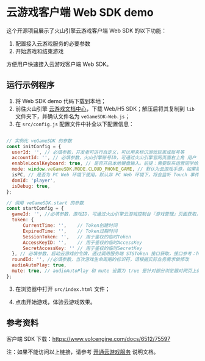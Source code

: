 ﻿# 云游戏客户端 Web SDK demo

这个开源项目展示了火山引擎云游戏客户端 Web SDK 的以下功能：

1. 配置接入云游戏服务的必要参数
2. 开始游戏和结束游戏

方便用户快速接入云游戏客户端 Web SDK。

## 运行示例程序

1. 将 Web SDK demo 代码下载到本地；
2. 前往火山引擎 [云游戏文档中心]( https://www.volcengine.com/docs/6512/75594)，下载 Web/H5 SDK；解压后将其复制到 `lib` 文件夹下，并确认文件名为 `veGameSDK-Web.js`；
3. 在 `src/config.js` 配置文件中补全以下配置信息：

```js

// 实例化 veGameSDK 的参数
const initConfig = {
  userId: '', // 必填参数，开发者可进行自定义，可以用来标识游戏玩家或账号等
  accountId: '', // 必填参数，火山引擎账号ID，可通过火山引擎官网页面右上角 用户 > 账号管理 > 主账号信息 获取
  enableLocalKeyboard: true, // 是否开启本地键盘输入。前提：需要联系运营同学给游戏所在业务开启「拉起本地输入法配置」
  mode: window.veGameSDK.MODE.CLOUD_PHONE_GAME, // 默认为云游戏手游，如果需要控制云游戏端游，请传 MODE.CLOUD_PC 
  isPC, // 是否为 PC Web 环境下使用。默认非 PC Web 环境下，将会监听 Touch 事件，而 PC Web 环境下将监听鼠标以及键盘事件
  domId: 'player',
  isDebug: true,
};

// 调用 veGameSDK.start 的参数
const startConfig = {
  gameId: '', //必填参数，游戏ID，可通过火山引擎云游戏控制台『游戏管理』页面获取，例如：1428112352161312345
  token: {
      CurrentTime: '',    // Token创建时间
      ExpiredTime: '',    // Token过期时间
      SessionToken: '',   // 用于鉴权的临时Token
      AccessKeyID: '',    // 用于鉴权的临时AccessKey
      SecretAccessKey: '' // 用于鉴权的临时SecretKey
  }, // 必填参数，启动云游戏的令牌，通过调用服务端 STSToken 接口获取，接口参考：https://www.volcengine.com/docs/6512/75588
  roundId: '', //必填参数，当次游戏生命周期的标识符，请根据实际业务需求做修改
  audioAutoPlay: true,
  mute: true, // audioAutoPlay 和 mute 设置为 true 是针对部分浏览器对网页上的自动播放功能做了限制而做的特殊处理，请根据实际业务场景选择是否设置以及使用哪种自动播放处理策略。云游戏自动播放策略处理详见文档：https://www.volcengine.com/docs/6512/129586
};

```

3. 在浏览器中打开 `src/index.html` 文件；
   
4. 点击开始游戏，体验云游戏效果。

## 参考资料

客户端 SDK 下载：https://www.volcengine.com/docs/6512/75597

注：如果不能访问以上链接，请参考 [开通云游戏服务](https://www.volcengine.com/docs/6512/75577) 说明文档。
